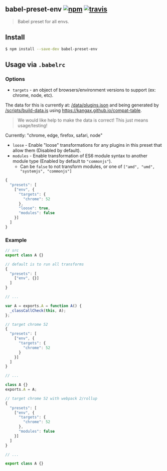 ## babel-preset-env [![npm](https://img.shields.io/npm/v/babel-preset-env.svg)](https://www.npmjs.com/package/babel-preset-env) [![travis](https://img.shields.io/travis/babel/babel-preset-env/master.svg)](https://travis-ci.org/babel/babel-preset-env)

> Babel preset for all envs.

## Install

```sh
$ npm install --save-dev babel-preset-env
```

## Usage via `.babelrc`

### Options

* `targets` - an object of browsers/environment versions to support (ex: chrome, node, etc).

The data for this is currently at: [/data/plugins.json](/data/plugins.json) and being generated by [/scripts/build-data.js](/scripts/build-data.js) using https://kangax.github.io/compat-table.

> We would like help to make the data is correct! This just means usage/testing!

Currently: "chrome, edge, firefox, safari, node"

* `loose` - Enable "loose" transformations for any plugins in this preset that allow them (Disabled by default).
* `modules` - Enable transformation of ES6 module syntax to another module type (Enabled by default to `"commonjs"`).
  * Can be `false` to not transform modules, or one of `["amd", "umd", "systemjs", "commonjs"]`

```js
{
  "presets": [
    ["env", {
      "targets": {
        "chrome": 52
      },
      "loose": true,
      "modules": false
    }]
  ]
}
```

### Example

```js
// src
export class A {}
```

```js
// default is to run all transforms
{
  "presets": [
    ["env", {}]
  ]
}

// ...

var A = exports.A = function A() {
  _classCallCheck(this, A);
};
```

```js
// target chrome 52
{
  "presets": [
    ["env", {
      "targets": {
        "chrome": 52
      }
    }]
  ]
}

// ...

class A {}
exports.A = A;
```

```js
// target chrome 52 with webpack 2/rollup
{
  "presets": [
    ["env", {
      "targets": {
        "chrome": 52
      },
      "modules": false
    }]
  ]
}

// ...

export class A {}
```
